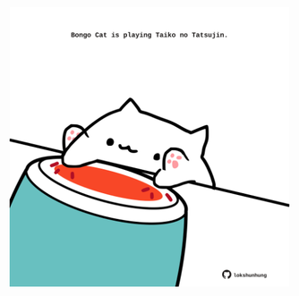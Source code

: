 <!-- built at 10/06/2024, 19:00:43 UTC -->
<p align="center">
  <img width="500" height="500" src="./ReadmeImage.svg">
</p>
